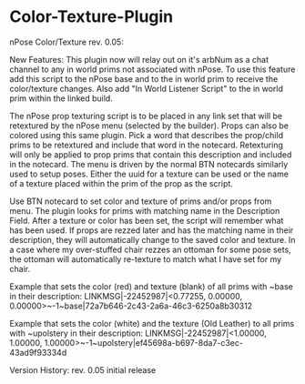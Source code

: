 # Color-Texture-Plugin

nPose Color/Texture rev. 0.05:                  
        
New Features:
This plugin now will relay out on it's arbNum as a chat channel to any in world prims not associated with nPose.  To use this feature add this script to the nPose base and to the in world prim to receive the color/texture changes.  Also add "In World Listener Script" to the in world prim within the linked build.

   
The nPose prop texturing script is to be placed in any link set that will be retextured by the nPose menu (selected by the builder).  Props can also be colored using this same plugin.  Pick a word that describes the prop/child prims to be retextured and include that word in the notecard.  Retexturing will only be applied to prop prims that contain this description and included in the notecard.  The menu is driven by the normal BTN notecards similarly used to setup poses.  Either the uuid for a texture can be used or the name of a texture placed within the prim of the prop as the script.
 
Use BTN notecard to set color and texture of prims and/or props from menu. The plugin looks for prims with matching name in the Description Field.
After a texture or color has been set, the script will remember what has been used.  If props are rezzed later and has the matching name in their description, they will automatically change to the saved color and texture.  In a case where my over-stuffed chair rezzes an ottoman for some pose sets, the ottoman will automatically re-texture to match what I have set for my chair.
        
Example that sets the color (red) and texture (blank) of all prims with ~base in their description:
        LINKMSG|-22452987|<0.77255, 0.00000, 0.00000>~-1~base|72a7b646-2c43-2a6a-46c3-6250a8b30312
        
Example that sets the color (white) and the texture (Old Leather) to all prims with ~upolstery in their description:
        LINKMSG|-22452987|<1.00000, 1.00000, 1.00000>~-1~upolstery|ef45698a-b697-8da7-c3ec-43ad9f93334d

Version History:
rev. 0.05
initial release
